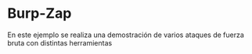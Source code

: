 # Burp-Zap
En este ejemplo se realiza una demostración de varios ataques de fuerza bruta con distintas herramientas
